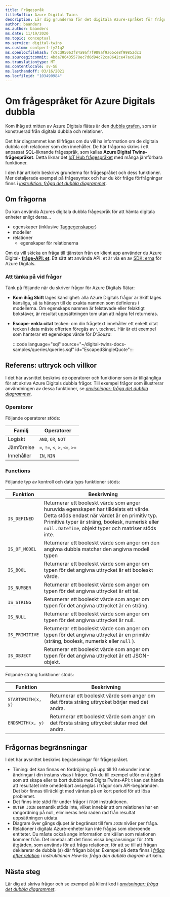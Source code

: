 ```yaml
---
title: Frågespråk
titleSuffix: Azure Digital Twins
description: Lär dig grunderna för det digitala Azure-språket för frågor.
author: baanders
ms.author: baanders
ms.date: 11/19/2020
ms.topic: conceptual
ms.service: digital-twins
ms.custom: contperf-fy21q2
ms.openlocfilehash: fc9cd95063f84a9af7f989af9a65ce8f99852dc1
ms.sourcegitcommit: 4bda786435578ec7d6d94c72ca8642ce47ac628a
ms.translationtype: MT
ms.contentlocale: sv-SE
ms.lasthandoff: 03/16/2021
ms.locfileid: "103490984"
---
```

# <a name="about-the-query-language-for-azure-digital-twins"></a>Om frågespråket för Azure Digitals dubbla

Kom ihåg att mitten av Azure Digitals flätas är den [dubbla grafen](concepts-twins-graph.md), som är konstruerad från digitala dubbla och relationer. 

Det här diagrammet kan tillfrågas om du vill ha information om de digitala dubbla och relationer som den innehåller. De här frågorna skrivs i ett anpassat SQL-liknande frågespråk, som kallas **Azure Digital Twins-frågespråket**. Detta liknar det [IoT Hub frågespråket](../iot-hub/iot-hub-devguide-query-language.md) med många jämförbara funktioner.

I den här artikeln beskrivs grunderna för frågespråket och dess funktioner. Mer detaljerade exempel på frågesyntax och hur du kör fråge förfrågningar finns i [*instruktion: fråga det dubbla diagrammet*](how-to-query-graph.md).

## <a name="about-the-queries"></a>Om frågorna

Du kan använda Azures digitala dubbla frågespråk för att hämta digitala enheter enligt deras...
* egenskaper (inklusive [Taggegenskaper](how-to-use-tags.md))
* modeller
* relationer
  - egenskaper för relationerna

Om du vill skicka en fråga till tjänsten från en klient app använder du Azure Digital- [**fråge-API: et**](/rest/api/digital-twins/dataplane/query). Ett sätt att använda API: et är via en av [SDK: erna](how-to-use-apis-sdks.md#overview-data-plane-apis) för Azure Digitals.

### <a name="considerations-for-querying"></a>Att tänka på vid frågor

Tänk på följande när du skriver frågor för Azure Digitals flätar:
* **Kom ihåg Skift** läges känslighet: alla Azure Digitals frågor är Skift läges känsliga, så ta hänsyn till de exakta namnen som definieras i modellerna. Om egenskaps namnen är felstavade eller felaktigt bokstäver, är resultat uppsättningen tom utan att några fel returneras.
* **Escape-enkla citat** tecken: om din frågetext innehåller ett enkelt citat tecken i data måste offerten föregås av `\` tecknet. Här är ett exempel som hanterar ett egenskaps värde för *D'Souza*:

  :::code language="sql" source="~/digital-twins-docs-samples/queries/queries.sql" id="EscapedSingleQuote":::

## <a name="reference-expressions-and-conditions"></a>Referens: uttryck och villkor

I det här avsnittet beskrivs de operatorer och funktioner som är tillgängliga för att skriva Azure Digitals dubbla frågor. Till exempel frågor som illustrerar användningen av dessa funktioner, se [*anvisningar: fråga det dubbla diagrammet*](how-to-query-graph.md).

### <a name="operators"></a>Operatorer

Följande operatorer stöds:

| Familj | Operatorer |
| --- | --- |
| Logiskt |`AND`, `OR`, `NOT` |
| Jämförelse | `=`, `!=`, `<`, `>`, `<=`, `>=` |
| Innehåller | `IN`, `NIN` |

### <a name="functions"></a>Functions

Följande typ av kontroll och data typs funktioner stöds:

| Funktion | Beskrivning |
| -------- | ----------- |
| `IS_DEFINED` | Returnerar ett booleskt värde som anger huruvida egenskapen har tilldelats ett värde. Detta stöds endast när värdet är en primitiv typ. Primitiva typer är sträng, boolesk, numerisk eller `null` . `DateTime`, objekt typer och matriser stöds inte. |
| `IS_OF_MODEL` | Returnerar ett booleskt värde som anger om den angivna dubbla matchar den angivna modell typen |
| `IS_BOOL` | Returnerar ett booleskt värde som anger om typen för det angivna uttrycket är ett booleskt värde. |
| `IS_NUMBER` | Returnerar ett booleskt värde som anger om typen för det angivna uttrycket är ett tal. |
| `IS_STRING` | Returnerar ett booleskt värde som anger om typen för det angivna uttrycket är en sträng. |
| `IS_NULL` | Returnerar ett booleskt värde som anger om typen för det angivna uttrycket är null. |
| `IS_PRIMITIVE` | Returnerar ett booleskt värde som anger om typen för det angivna uttrycket är en primitiv (sträng, boolesk, numerisk eller `null` ). |
| `IS_OBJECT` | Returnerar ett booleskt värde som anger om typen för det angivna uttrycket är ett JSON-objekt. |

Följande sträng funktioner stöds:

| Funktion | Beskrivning |
| -------- | ----------- |
| `STARTSWITH(x, y)` | Returnerar ett booleskt värde som anger om det första sträng uttrycket börjar med det andra. |
| `ENDSWITH(x, y)` | Returnerar ett booleskt värde som anger om det första sträng uttrycket slutar med det andra. |

## <a name="query-limitations"></a>Frågornas begränsningar

I det här avsnittet beskrivs begränsningar för frågespråket.

* Timing: det kan finnas en fördröjning på upp till 10 sekunder innan ändringar i din instans visas i frågor. Om du till exempel utför en åtgärd som att skapa eller ta bort dubbla med DigitalTwins-API: t kan det hända att resultatet inte omedelbart avspeglas i frågor som API-begäranden. Det bör finnas tillräckligt med väntan på en kort period för att lösa problemet.
* Det finns inte stöd för under frågor i `FROM` instruktionen.
* `OUTER JOIN` semantik stöds inte, vilket innebär att om relationen har en rangordning på noll, elimineras hela raden rad från resultat uppsättningen utdata.
* Diagram över gångs djupet är begränsat till fem `JOIN` nivåer per fråga.
* Relationer i digitala Azure-enheter kan inte frågas som oberoende entiteter. Du måste också ange information om källan som relationen kommer från. Det innebär att det finns vissa begränsningar för `JOIN` åtgärden, som används för att fråga relationer, för att se till att frågan deklarerar de dubbla (s) där frågan börjar. Exempel på detta finns i [*fråga efter relation*](how-to-query-graph.md#query-by-relationship) i *instruktionen How-to: fråga den dubbla diagram* artikeln.

## <a name="next-steps"></a>Nästa steg

Lär dig att skriva frågor och se exempel på klient kod i [*anvisningar: fråga det dubbla diagrammet*](how-to-query-graph.md).